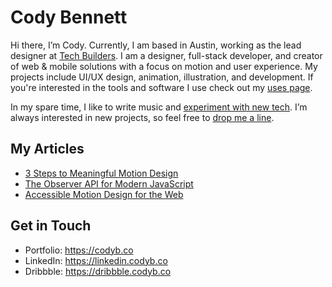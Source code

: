 # Cody Bennett

Hi there, I’m Cody. Currently, I am based in Austin, working as the lead designer at [Tech Builders](https://linkedin.com/company/tech-builders). I am a designer, full-stack developer, and creator of web & mobile solutions with a focus on motion and user experience. My projects include UI/UX design, animation, illustration, and development. If you're interested in the tools and software I use check out my [uses page](https://codyb.co/uses).

In my spare time, I like to write music and [experiment with new tech](https://github.codyb.co). I’m always interested in new projects, so feel free to [drop me a line](https://codyb.co/contact).

## My Articles
- [3 Steps to Meaningful Motion Design](https://codyb.co/articles/3-steps-to-meaningful-motion-design)
- [The Observer API for Modern JavaScript](https://codyb.co/articles/observer-api-for-modern-javascript)
- [Accessible Motion Design for the Web](https://codyb.co/articles/accessible-motion-design-for-the-web)

## Get in Touch
- Portfolio: https://codyb.co
- LinkedIn: https://linkedin.codyb.co
- Dribbble: https://dribbble.codyb.co
